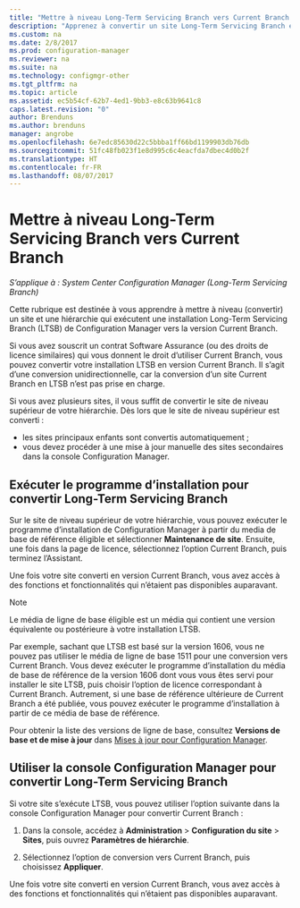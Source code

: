```yaml
---
title: "Mettre à niveau Long-Term Servicing Branch vers Current Branch | Microsoft Docs"
description: "Apprenez à convertir un site Long-Term Servicing Branch en site Current Branch."
ms.custom: na
ms.date: 2/8/2017
ms.prod: configuration-manager
ms.reviewer: na
ms.suite: na
ms.technology: configmgr-other
ms.tgt_pltfrm: na
ms.topic: article
ms.assetid: ec5b54cf-62b7-4ed1-9bb3-e8c63b9641c8
caps.latest.revision: "0"
author: Brenduns
ms.author: brenduns
manager: angrobe
ms.openlocfilehash: 6e7edc85630d22c5bbba1ff66bd1199903db76db
ms.sourcegitcommit: 51fc48fb023f1e8d995c6c4eacfda7dbec4d0b2f
ms.translationtype: HT
ms.contentlocale: fr-FR
ms.lasthandoff: 08/07/2017
---
```

# <a name="upgrade-the-long-term-servicing-branch-to-the-current-branch"></a>Mettre à niveau Long-Term Servicing Branch vers Current Branch

*S’applique à : System Center Configuration Manager (Long-Term Servicing Branch)*

Cette rubrique est destinée à vous apprendre à mettre à niveau (convertir) un site et une hiérarchie qui exécutent une installation Long-Term Servicing Branch (LTSB) de Configuration Manager vers la version Current Branch.

Si vous avez souscrit un contrat Software Assurance (ou des droits de licence similaires) qui vous donnent le droit d’utiliser Current Branch, vous pouvez convertir votre installation LTSB en version Current Branch.  Il s’agit d’une conversion unidirectionnelle, car la conversion d’un site Current Branch en LTSB n’est pas prise en charge.

Si vous avez plusieurs sites, il vous suffit de convertir le site de niveau supérieur de votre hiérarchie. Dès lors que le site de niveau supérieur est converti :
- les sites principaux enfants sont convertis automatiquement ;
-   vous devez procéder à une mise à jour manuelle des sites secondaires dans la console Configuration Manager.

## <a name="run-setup-to-convert-the-long-term-servicing-branch"></a>Exécuter le programme d’installation pour convertir Long-Term Servicing Branch
Sur le site de niveau supérieur de votre hiérarchie, vous pouvez exécuter le programme d’installation de Configuration Manager à partir du media de base de référence éligible et sélectionner **Maintenance de site**.  Ensuite, une fois dans la page de licence, sélectionnez l’option Current Branch, puis terminez l’Assistant.

Une fois votre site converti en version Current Branch, vous avez accès à des fonctions et fonctionnalités qui n’étaient pas disponibles auparavant.

> [!NOTE]  
> Le média de ligne de base éligible est un média qui contient une version équivalente ou postérieure à votre installation LTSB.

Par exemple, sachant que LTSB est basé sur la version 1606, vous ne pouvez pas utiliser le média de ligne de base 1511 pour une conversion vers Current Branch. Vous devez exécuter le programme d’installation du média de base de référence de la version 1606 dont vous vous êtes servi pour installer le site LTSB, puis choisir l’option de licence correspondant à Current Branch.  Autrement, si une base de référence ultérieure de Current Branch a été publiée, vous pouvez exécuter le programme d’installation à partir de ce média de base de référence.

Pour obtenir la liste des versions de ligne de base, consultez **Versions de base et de mise à jour** dans [Mises à jour pour Configuration Manager](/sccm/core/servers/manage/updates).

## <a name="use-the-configuration-manager-console-to-convert-the-long-term-servicing-branch"></a>Utiliser la console Configuration Manager pour convertir Long-Term Servicing Branch
Si votre site s’exécute LTSB, vous pouvez utiliser l’option suivante dans la console Configuration Manager pour convertir Current Branch :

 1. Dans la console, accédez à **Administration** > **Configuration du site** > **Sites**, puis ouvrez **Paramètres de hiérarchie**.  

 2. Sélectionnez l’option de conversion vers Current Branch, puis choisissez **Appliquer**.  

Une fois votre site converti en version Current Branch, vous avez accès à des fonctions et fonctionnalités qui n’étaient pas disponibles auparavant.
